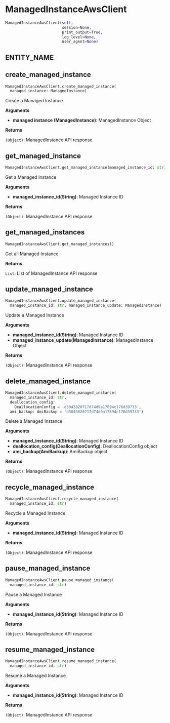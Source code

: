 <h1 id="spotinst_sdk2.clients.managed_instance.ManagedInstanceAwsClient">ManagedInstanceAwsClient</h1>

```python
ManagedInstanceAwsClient(self,
                         session=None,
                         print_output=True,
                         log_level=None,
                         user_agent=None)
```

<h2 id="spotinst_sdk2.clients.managed_instance.ManagedInstanceAwsClient.ENTITY_NAME">ENTITY_NAME</h2>


<h2 id="spotinst_sdk2.clients.managed_instance.ManagedInstanceAwsClient.create_managed_instance">create_managed_instance</h2>

```python
ManagedInstanceAwsClient.create_managed_instance(
  managed_instance: ManagedInstance)
```

Create a Managed Instance

__Arguments__

- __managed instance (ManagedInstance)__: ManagedInstance Object

__Returns__

`(Object)`: ManagedInstance API response

<h2 id="spotinst_sdk2.clients.managed_instance.ManagedInstanceAwsClient.get_managed_instance">get_managed_instance</h2>

```python
ManagedInstanceAwsClient.get_managed_instance(managed_instance_id: str)
```

Get a Managed Instance

__Arguments__

- __managed_instance_id(String)__: Managed Instance ID

__Returns__

`(Object)`: ManagedInstance API response

<h2 id="spotinst_sdk2.clients.managed_instance.ManagedInstanceAwsClient.get_managed_instances">get_managed_instances</h2>

```python
ManagedInstanceAwsClient.get_managed_instances()
```

Get all Managed Instance

__Returns__

`List`: List of ManagedInstance API response

<h2 id="spotinst_sdk2.clients.managed_instance.ManagedInstanceAwsClient.update_managed_instance">update_managed_instance</h2>

```python
ManagedInstanceAwsClient.update_managed_instance(
  managed_instance_id: str, managed_instance_update: ManagedInstance)
```

Update a Managed Instance

__Arguments__

- __managed_instance_id(String)__: Managed Instance ID
- __managed_instance_update(ManagedInstance)__: ManagedInstance Object

__Returns__

`(Object)`: ManagedInstance API response

<h2 id="spotinst_sdk2.clients.managed_instance.ManagedInstanceAwsClient.delete_managed_instance">delete_managed_instance</h2>

```python
ManagedInstanceAwsClient.delete_managed_instance(
  managed_instance_id: str,
  deallocation_config:
    DeallocationConfig = 'd3043820717d74d9a17694c176d39733',
  ami_backup: AmiBackup = 'd3043820717d74d9a17694c176d39733')
```

Delete a Managed Instance

__Arguments__

- __managed_instance_id(String)__: Managed Instance ID
- __deallocation_config(DeallocationConfig)__: DeallocationConfig object
- __ami_backup(AmiBackup)__: AmiBackup object

__Returns__

`(Object)`: ManagedInstance API response

<h2 id="spotinst_sdk2.clients.managed_instance.ManagedInstanceAwsClient.recycle_managed_instance">recycle_managed_instance</h2>

```python
ManagedInstanceAwsClient.recycle_managed_instance(
  managed_instance_id: str)
```

Recycle a Managed Instance

__Arguments__

- __managed_instance_id(String)__: Managed Instance ID

__Returns__

`(Object)`: ManagedInstance API response

<h2 id="spotinst_sdk2.clients.managed_instance.ManagedInstanceAwsClient.pause_managed_instance">pause_managed_instance</h2>

```python
ManagedInstanceAwsClient.pause_managed_instance(
  managed_instance_id: str)
```

Pause a Managed Instance

__Arguments__

- __managed_instance_id(String)__: Managed Instance ID

__Returns__

`(Object)`: ManagedInstance API response

<h2 id="spotinst_sdk2.clients.managed_instance.ManagedInstanceAwsClient.resume_managed_instance">resume_managed_instance</h2>

```python
ManagedInstanceAwsClient.resume_managed_instance(
  managed_instance_id: str)
```

Resume a Managed Instance

__Arguments__

- __managed_instance_id(String)__: Managed Instance ID

__Returns__

`(Object)`: ManagedInstance API response

